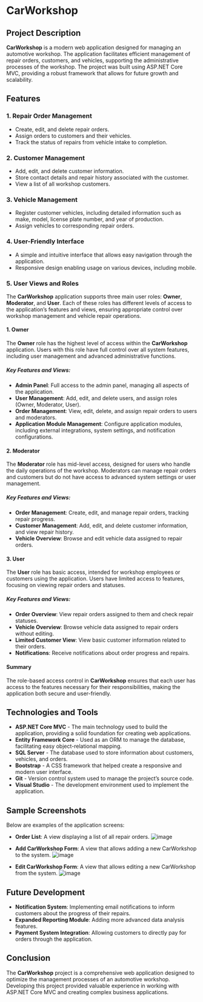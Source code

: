 # CarWorkshop

## Project Description

**CarWorkshop** is a modern web application designed for managing an automotive workshop. The application facilitates efficient management of repair orders, customers, and vehicles, supporting the administrative processes of the workshop. The project was built using ASP.NET Core MVC, providing a robust framework that allows for future growth and scalability.

## Features

### 1. **Repair Order Management**
   - Create, edit, and delete repair orders.
   - Assign orders to customers and their vehicles.
   - Track the status of repairs from vehicle intake to completion.

### 2. **Customer Management**
   - Add, edit, and delete customer information.
   - Store contact details and repair history associated with the customer.
   - View a list of all workshop customers.

### 3. **Vehicle Management**
   - Register customer vehicles, including detailed information such as make, model, license plate number, and year of production.
   - Assign vehicles to corresponding repair orders.

### 4. **User-Friendly Interface**
   - A simple and intuitive interface that allows easy navigation through the application.
   - Responsive design enabling usage on various devices, including mobile.

### 5. User Views and Roles

The **CarWorkshop** application supports three main user roles: **Owner**, **Moderator**, and **User**. Each of these roles has different levels of access to the application’s features and views, ensuring appropriate control over workshop management and vehicle repair operations.

#### 1. Owner

The **Owner** role has the highest level of access within the **CarWorkshop** application. Users with this role have full control over all system features, including user management and advanced administrative functions.

##### Key Features and Views:

- **Admin Panel**: Full access to the admin panel, managing all aspects of the application.
- **User Management**: Add, edit, and delete users, and assign roles (Owner, Moderator, User).
- **Order Management**: View, edit, delete, and assign repair orders to users and moderators.
- **Application Module Management**: Configure application modules, including external integrations, system settings, and notification configurations.

#### 2. Moderator

The **Moderator** role has mid-level access, designed for users who handle the daily operations of the workshop. Moderators can manage repair orders and customers but do not have access to advanced system settings or user management.

##### Key Features and Views:

- **Order Management**: Create, edit, and manage repair orders, tracking repair progress.
- **Customer Management**: Add, edit, and delete customer information, and view repair history.
- **Vehicle Overview**: Browse and edit vehicle data assigned to repair orders.

#### 3. User

The **User** role has basic access, intended for workshop employees or customers using the application. Users have limited access to features, focusing on viewing repair orders and statuses.

##### Key Features and Views:

- **Order Overview**: View repair orders assigned to them and check repair statuses.
- **Vehicle Overview**: Browse vehicle data assigned to repair orders without editing.
- **Limited Customer View**: View basic customer information related to their orders.
- **Notifications**: Receive notifications about order progress and repairs.

#### Summary

The role-based access control in **CarWorkshop** ensures that each user has access to the features necessary for their responsibilities, making the application both secure and user-friendly.

## Technologies and Tools

- **ASP.NET Core MVC** - The main technology used to build the application, providing a solid foundation for creating web applications.
- **Entity Framework Core** - Used as an ORM to manage the database, facilitating easy object-relational mapping.
- **SQL Server** - The database used to store information about customers, vehicles, and orders.
- **Bootstrap** - A CSS framework that helped create a responsive and modern user interface.
- **Git** - Version control system used to manage the project’s source code.
- **Visual Studio** - The development environment used to implement the application.

## Sample Screenshots

Below are examples of the application screens:

- **Order List**: A view displaying a list of all repair orders.
  ![image](https://github.com/user-attachments/assets/891a8c15-89fb-437e-80e3-1595db4a911b)

- **Add CarWorkshop Form**: A view that allows adding a new CarWorkshop to the system.
  ![image](https://github.com/user-attachments/assets/cc830cd8-b5ac-4c0f-b2e6-4540a00ffd0e)

- **Edit CarWorkshop Form**: A view that allows editing a new CarWorkshop from the system.
![image](https://github.com/user-attachments/assets/6fe3860b-4afe-4edf-8356-5b1d55ed6dc6)

## Future Development

- **Notification System**: Implementing email notifications to inform customers about the progress of their repairs.
- **Expanded Reporting Module**: Adding more advanced data analysis features.
- **Payment System Integration**: Allowing customers to directly pay for orders through the application.

## Conclusion

The **CarWorkshop** project is a comprehensive web application designed to optimize the management processes of an automotive workshop. Developing this project provided valuable experience in working with ASP.NET Core MVC and creating complex business applications.
